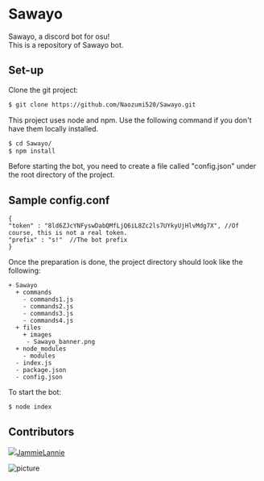 # Sawayo
Sawayo, a discord bot for osu!  
This is a repository of Sawayo bot.

## Set-up
Clone the git project:
```bash
$ git clone https://github.com/Naozumi520/Sawayo.git
```
This project uses node and npm. Use the following command if you don't have them locally installed.
```bash
$ cd Sawayo/
$ npm install
```
Before starting the bot, you need to create a file called "config.json" under the root directory of the project.
## Sample config.conf
	{
    "token" : "8ld6ZJcYNFyswDabQMfLjQ6iL8Zc2ls7UYkyUjHlvMdg7X", //Of course, this is not a real token.
    "prefix" : "s!"  //The bot prefix
	}
Once the preparation is done, the project directory should look like the following:
```
+ Sawayo
  + commands
    - commands1.js
    - commands2.js
    - commands3.js
    - commands4.js
  + files
    + images
     - Sawayo_banner.png
  + node_modules
    - modules
  - index.js
  - package.json 
  - config.json
```

To start the bot:
```bash
$ node index
```

## Contributors
[![](https://github.com/JammieLannie.png?size=50)JammieLannie](https://github.com/JammieLannie)

![picture](files/images/Sawayo_banner.png)
